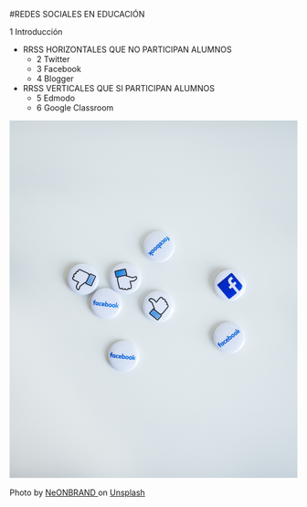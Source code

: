 #REDES SOCIALES EN EDUCACIÓN

1 Introducción
* RRSS HORIZONTALES QUE NO PARTICIPAN ALUMNOS
    * 2 Twitter
    * 3 Facebook
    * 4 Blogger
* RRSS VERTICALES QUE SI PARTICIPAN ALUMNOS
    * 5 Edmodo
    * 6 Google Classroom
  

![](/assets/neonbrand-I6wCDYW6ij8-unsplash.jpg)

Photo by [NeONBRAND ](https://unsplash.com/@neonbrand?utm_source=unsplash&utm_medium=referral&utm_content=creditCopyText)on [Unsplash](https://unsplash.com/search/photos/social-network?utm_source=unsplash&utm_medium=referral&utm_content=creditCopyText)
